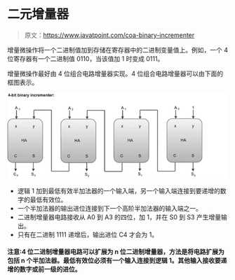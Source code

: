 # 二元增量器

> 原文：<https://www.javatpoint.com/coa-binary-incrementer>

增量微操作将一个二进制值加到存储在寄存器中的二进制变量值上。例如，一个 4 位寄存器有一个二进制值 0110，当该值加 1 时变成 0111。

增量微操作最好由 4 位组合电路增量器实现。4 位组合电路增量器可以由下面的框图表示。

![Binary Incrementer](img/9e32c261b3bd836837db3ed78aa2f71f.png)

*   逻辑 1 加到最低有效半加法器的一个输入端，另一个输入端连接到要递增的数字的最低有效位。
*   一个半加法器的输出进位连接到下一个高阶半加法器的输入端之一。
*   二进制增量器电路接收从 A0 到 A3 的四位，加 1，并在 S0 到 S3 产生增量输出。
*   只有在二进制 1111 递增后，输出进位 C4 才会为 1。

#### 注意:4 位二进制增量器电路可以扩展为 n 位二进制增量器，方法是将电路扩展为包括 n 个半加法器。最低有效位必须有一个输入连接到逻辑 1。其他输入接收要递增的数字或前一级的进位。